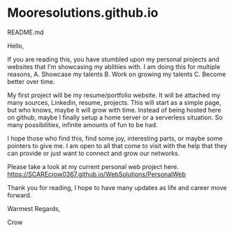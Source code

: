 # Mooresolutions.github.io


README.md

Hello, 

If you are reading this, you have stumbled upon my personal projects and websites that I'm showcasing my ablitiies with. I am doing this for multiple reasons, A. Showcase my talents B. Work on growing my talents C. Become better over time. 

My first project will be my resume/portfolio website. It will be attached my many sources, Linkedin, resume, projects. This will start as a simple page, but who knows, maybe it will grow with time. Instead of being hosted here on github, maybe I finally setup a home server or a serverless situation. So many possibilities, infinite amounts of fun to be had. 

I hope those who find this, find some joy, interesting parts, or maybe some pointers to give me. I am open to all that come to visit with the help that they can provide or just want to connect and grow our networks. 

Please take a look at my current personal web project here. https://SCAREcrow0367.github.io/WebSolutions/PersonalWeb

Thank you for reading, I hope to have many updates as life and career move forward. 

Warmest Regards,
 
Crow
